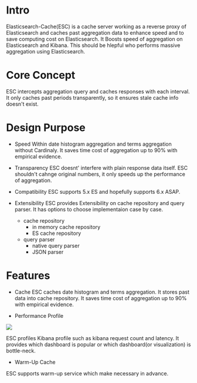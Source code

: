 # Intro
Elasticsearch-Cache(ESC) is a cache server working as a reverse proxy of Elasticsearch and caches past aggregation data to enhance speed and to save computing cost on Elasticsearch. It Boosts speed of aggregation on Elasticsearch and Kibana. This should be hlepful who performs massive aggregation using Elasticsearch.

# Core Concept

ESC intercepts aggregation query and caches responses with each interval. It only caches past periods transparently, so it ensures stale cache info doesn't exist.

# Design Purpose
* Speed
Within date histogram aggregation and terms aggregation without Cardinaly. It saves time cost of aggregation up to 90% with empirical evidence.


* Transparency
  ESC doesnt' interfere with plain response data itself. ESC shouldn't cahnge original numbers, it only speeds up the performance of aggregation.


* Compatibility
  ESC supports 5.x ES and hopefully supports 6.x ASAP.


* Extensibility
ESC provides Extensibility on cache repository and query parser. It has options to choose implementaion case by case.

  * cache repository
    * in memory cache repository
    * ES cache repository
  * query parser
    * native query parser
    * JSON parser

# Features

* Cache
ESC caches date histogram and terms aggregation. It stores past data into cache repository. It saves time cost of aggregation up to 90% with empirical evidence.

* Performance Profile

![](https://github.com/lks21c/elasticsearch-cache/screenshot/screenshot0100.png)

ESC profiles Kibana profile such as kibana request count and latency. It provides which dashboard is popular or which dashboard(or visualization) is bottle-neck.

* Warm-Up Cache

ESC supports warm-up service which make necessary in advance.
